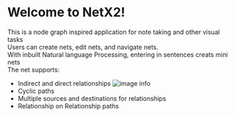 # Welcome to NetX2!
This is a node graph inspired application for note taking and other visual tasks\
Users can create nets, edit nets, and navigate nets.\
With inbuilt Natural language Processing, entering in sentences creats mini nets\
The net supports:
- Indirect and direct relationships
![image info](.res\logo.gif)
- Cyclic paths
- Multiple sources and destinations for relationships
- Relationship on Relationship paths